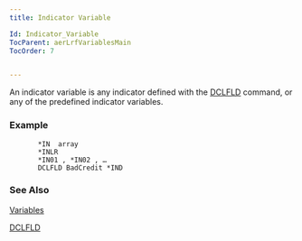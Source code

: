 ```yaml
---
title: Indicator Variable

Id: Indicator_Variable
TocParent: aerLrfVariablesMain
TocOrder: 7


---
```


An indicator variable is any indicator defined with the [DCLFLD](DCLFLD.html) command, or any of the predefined indicator variables. 

### Example

```
       *IN	array
       *INLR
       *IN01 , *IN02 , …
       DCLFLD BadCredit *IND      
```

### See Also
[Variables](ecrLrfVariablesMain.html)

[DCLFLD](DCLFLD.html) 
